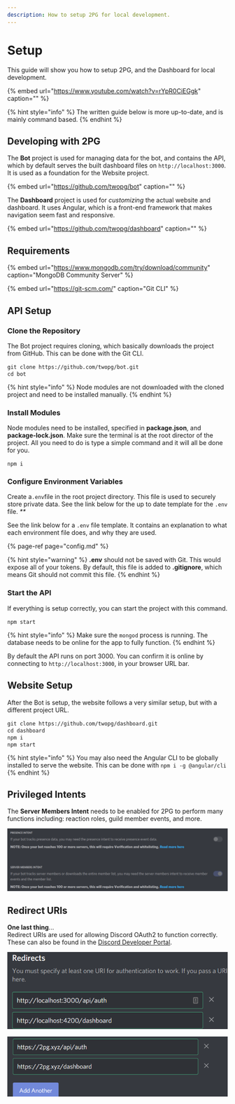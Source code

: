 ```yaml
---
description: How to setup 2PG for local development.
---
```


# Setup

This guide will show you how to setup 2PG, and the Dashboard for local development.

{% embed url="https://www.youtube.com/watch?v=rYpR0CiEGgk" caption="" %}

{% hint style="info" %}
The written guide below is more up-to-date, and is mainly command based.
{% endhint %}

## Developing with 2PG

The **Bot** project is used for managing data for the bot, and contains the API, which by default serves the built dashboard files on `http://localhost:3000`. It is used as a foundation for the Website project.

{% embed url="https://github.com/twopg/bot" caption="" %}

The **Dashboard** project is used for _customizing_ the actual website and dashboard. It uses Angular, which is a front-end framework that makes navigation seem fast and responsive.

{% embed url="https://github.com/twopg/dashboard" caption="" %}

## Requirements

{% embed url="https://www.mongodb.com/try/download/community" caption="MongoDB Community Server" %}

{% embed url="https://git-scm.com/" caption="Git CLI" %}

## API Setup

### Clone the Repository

The Bot project requires cloning, which basically downloads the project from GitHub. This can be done with the Git CLI.

```text
git clone https://github.com/twopg/bot.git
cd bot
```

{% hint style="info" %}
Node modules are not downloaded with the cloned project and need to be installed manually.
{% endhint %}

### Install Modules

Node modules need to be installed, specified in **package.json**, and **package-lock.json**. Make sure the terminal is at the root director of the project. All you need to do is type a simple command and it will all be done for you.

```text
npm i
```

### Configure Environment Variables

Create a`.env`file in the root project directory. This file is used to securely store private data. See the link below for the up to date template for the `.env` file. _\*\*_

See the link below for a `.env` file template. It contains an explanation to what each environment file does, and why they are used.

{% page-ref page="config.md" %}

{% hint style="warning" %}
**.env** should not be saved with Git. This would expose all of your tokens. By default, this file is added to **.gitignore**, which means Git should not commit this file.
{% endhint %}

### Start the API

If everything is setup correctly, you can start the project with this command.

```text
npm start
```

{% hint style="info" %}
Make sure the `mongod` process is running. The database needs to be online for the app to fully function.
{% endhint %}

By default the API runs on port 3000. You can confirm it is online by connecting to `http://localhost:3000`, in your browser URL bar.

## Website Setup

After the Bot is setup, the website follows a very similar setup, but with a different project URL.

```text
git clone https://github.com/twopg/dashboard.git
cd dashboard
npm i
npm start
```

{% hint style="info" %}
You may also need the Angular CLI to be globally installed to serve the website. This can be done with `npm i -g @angular/cli`
{% endhint %}

## Privileged Intents

The **Server Members Intent** needs to be enabled for 2PG to perform many functions including: reaction roles, guild member events, and more.

![Intents that 2PG uses](../../../.gitbook/assets/image%20%2812%29.png)

## Redirect URIs

**One last thing**...  
Redirect URIs are used for allowing Discord OAuth2 to function correctly. These can also be found in the [Discord Developer Portal](https://discord.com/developers).

![Redirect URIs for Local Development](../../../.gitbook/assets/image%20%2825%29.png)

![Redirect URIs that 2PG.xyz Uses](../../../.gitbook/assets/image%20%284%29.png)


